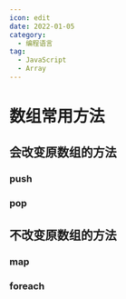 ```yaml
---
icon: edit
date: 2022-01-05
category:
  - 编程语言
tag:
  - JavaScript
  - Array
---
```


# 数组常用方法

## 会改变原数组的方法

### push

### pop

## 不改变原数组的方法

### map

### foreach
